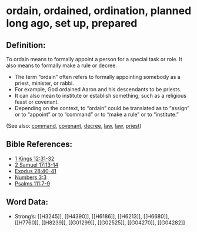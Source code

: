 # ordain, ordained, ordination, planned long ago, set up, prepared

## Definition:

To ordain means to formally appoint a person for a special task or role. It also means to formally make a rule or decree.

* The term “ordain” often refers to formally appointing somebody as a priest, minister, or rabbi.
* For example, God ordained Aaron and his descendants to be priests.
* It can also mean to institute or establish something, such as a religious feast or covenant.
* Depending on the context, to “ordain” could be translated as to “assign” or to “appoint” or to “command” or to “make a rule” or to “institute.”

(See also: [command](../kt/command.md), [covenant](../kt/covenant.md), [decree](../other/decree.md), [law](../other/law.md), [law](../kt/lawofmoses.md), [priest](../kt/priest.md))

## Bible References:

* [1 Kings 12:31-32](rc://en/tn/help/1ki/12/31)
* [2 Samuel 17:13-14](rc://en/tn/help/2sa/17/13)
* [Exodus 28:40-41](rc://en/tn/help/exo/28/40)
* [Numbers 3:3](rc://en/tn/help/num/03/03)
* [Psalms 111:7-9](rc://en/tn/help/psa/111/007)

## Word Data:

* Strong’s: [[H3245]], [[H4390]], [[H6186]], [[H6213]], [[H6680]], [[H7760]], [[H8239]], [[G01299]], [[G02525]], [[G04270]], [[G04282]]
